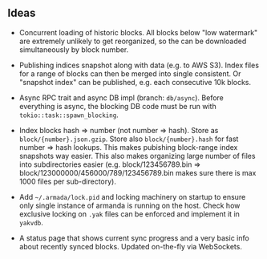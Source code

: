 ## Ideas

* Concurrent loading of historic blocks. All blocks below "low watermark" are extremely unlikely to get reorganized, so the can be downloaded simultaneously by block number.

* Publishing indices snapshot along with data (e.g. to AWS S3). Index files for a range of blocks can then be merged into single consistent. Or "snapshot index" can be published, e.g. each consecutive 10k blocks.

* Async RPC trait and async DB impl (branch: `db/async`). Before everything is async, the blocking DB code must be run with `tokio::task::spawn_blocking`.

* Index blocks hash => number (not number => hash). Store as `block/{number}.json.gzip`. Store also `block/{number}.hash` for fast number => hash lookups. This makes pubishing block-range index snapshots way easier. This also makes organizing large number of files into subdirectories easier (e.g. block/123456789.bin => block/123000000/456000/789/123456789.bin makes sure there is max 1000 files per sub-directory).

* Add `~/.armada/lock.pid` and locking machinery on startup to ensure only single instance of armanda is running on the host. Check how exclusive locking on `.yak` files can be enforced and implement it in `yakvdb`.

* A status page that shows current sync progress and a very basic info about recently synced blocks. Updated on-the-fly via WebSockets.
